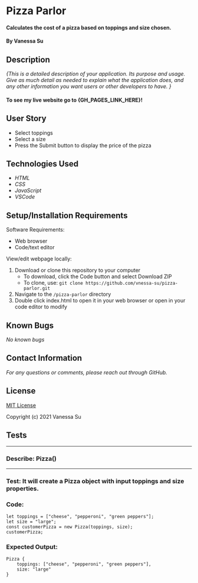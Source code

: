 # Pizza Parlor

#### Calculates the cost of a pizza based on toppings and size chosen.

#### By Vanessa Su

## Description

_{This is a detailed description of your application. Its purpose and usage.  Give as much detail as needed to explain what the application does, and any other information you want users or other developers to have. }_

#### To see my live website go to {GH_PAGES_LINK_HERE}!

## User Story

* Select toppings
* Select a size
* Press the Submit button to display the price of the pizza

## Technologies Used

* _HTML_
* _CSS_
* _JavaScript_
* _VSCode_

## Setup/Installation Requirements

Software Requirements:
* Web browser
* Code/text editor

View/edit webpage locally:
1. Download or clone this repository to your computer
    * To download, click the Code button and select Download ZIP
    * To clone, use: `git clone https://github.com/vnessa-su/pizza-parlor.git`
2. Navigate to the `/pizza-parlor` directory
3. Double click index.html to open it in your web browser or open in your code editor to modify


## Known Bugs

_No known bugs_

## Contact Information

_For any questions or comments, please reach out through GitHub._

## License

[MIT License](license)

Copyright (c) 2021 Vanessa Su

## Tests

***
### **Describe:** Pizza()
***

### **Test:** It will create a Pizza object with input toppings and size properties.
### **Code:** 
    let toppings = ["cheese", "pepperoni", "green peppers"];
    let size = "large";
    const customerPizza = new Pizza(toppings, size);
    customerPizza;
### **Expected Output:** 
    Pizza {
        toppings: ["cheese", "pepperoni", "green peppers"],
        size: "large"
    }
&nbsp;